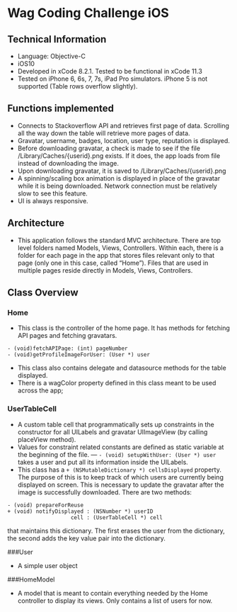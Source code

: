 # Wag Coding Challenge iOS

## Technical Information

- Language: Objective-C
- iOS10
- Developed in xCode 8.2.1. Tested to be functional in xCode 11.3
- Tested on iPhone 6, 6s, 7, 7s, iPad Pro simulators. iPhone 5 is not supported (Table rows overflow slightly).

## Functions implemented

- Connects to Stackoverflow API and retrieves first page of data. Scrolling all the way down the table will retrieve more pages of data.
- Gravatar, username, badges, location, user type, reputation is displayed.
- Before downloading gravatar, a check is made to see if the file /Library/Caches/{userid}.png exists. If it does, the app loads from file instead of downloading the image.
- Upon downloading gravatar, it is saved to /Library/Caches/{userid}.png
- A spinning/scaling box animation is displayed in place of the gravatar while it is being downloaded. Network connection must be relatively slow to see this feature.
- UI is always responsive.

## Architecture

- This application follows the standard MVC architecture. There are top level folders named Models, Views, Controllers. Within each, there is a folder for each page in the app that stores files relevant only to that page (only one in this case, called “Home”). Files that are used in multiple pages reside directly in Models, Views, Controllers.

## Class Overview 

### Home
- This class is the controller of the home page. It has methods for fetching API pages and fetching gravatars. 
```
- (void)fetchAPIPage: (int) pageNumber
- (void)getProfileImageForUser: (User *) user
```
- This class also contains delegate and datasource methods for the table displayed.
- There is a wagColor property defined in this class meant to be used across the app;

### UserTableCell
- A custom table cell that programmatically sets up constraints in the constructor for all UILabels and gravatar UIImageView (by calling placeView method).
- Values for constraint related constants are defined as static variable at the beginning of the file.
— ``` - (void) setupWithUser: (User *) user ``` takes a user and put all its information inside the UILabels.
- This class has a ```+ (NSMutableDictionary *) cellsDisplayed``` property. The purpose of this is to keep track of which users are currently being displayed on screen. This is necessary to update the gravatar after the image is successfully downloaded. There are two methods:

```
- (void) prepareForReuse
+ (void) notifyDisplayed : (NSNumber *) userID
                    cell : (UserTableCell *) cell
```
that maintains this dictionary. The first erases the user from the dictionary, the second adds the key value pair into the dictionary.

###User
- A simple user object

###HomeModel
- A model that is meant to contain everything needed by the Home controller to display its views. Only contains a list of users for now.